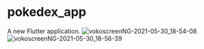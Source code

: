 # pokedex_app

A new Flutter application.
![vokoscreenNG-2021-05-30_18-54-08](https://user-images.githubusercontent.com/74013091/120111301-0fca0200-c17a-11eb-8853-a7289ab26357.gif)
![vokoscreenNG-2021-05-30_18-56-39](https://user-images.githubusercontent.com/74013091/120111339-3851fc00-c17a-11eb-9f5a-ac7daf743995.gif)
